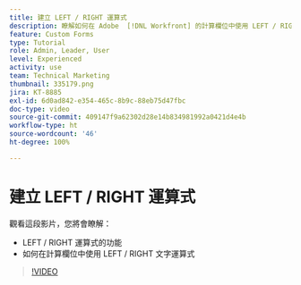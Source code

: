 ```yaml
---
title: 建立 LEFT / RIGHT 運算式
description: 瞭解如何在 Adobe  [!DNL Workfront] 的計算欄位中使用 LEFT / RIGHT 運算式。
feature: Custom Forms
type: Tutorial
role: Admin, Leader, User
level: Experienced
activity: use
team: Technical Marketing
thumbnail: 335179.png
jira: KT-8885
exl-id: 6d0ad842-e354-465c-8b9c-88eb75d47fbc
doc-type: video
source-git-commit: 409147f9a62302d28e14b834981992a0421d4e4b
workflow-type: ht
source-wordcount: '46'
ht-degree: 100%

---
```


# 建立 LEFT / RIGHT 運算式

觀看這段影片，您將會瞭解：

* LEFT / RIGHT 運算式的功能
* 如何在計算欄位中使用 LEFT / RIGHT 文字運算式

>[!VIDEO](https://video.tv.adobe.com/v/335179/?quality=12&learn=on)
